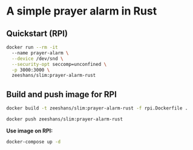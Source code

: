 # A simple prayer alarm in Rust

## Quickstart (RPI)

```sh
docker run --rm -it 
  --name prayer-alarm \
  --device /dev/snd \
  --security-opt seccomp=unconfined \
  -p 3000:3000 \
  zeeshans/slim:prayer-alarm-rust
```

## Build and push image for RPI

```sh
docker build -t zeeshans/slim:prayer-alarm-rust -f rpi.Dockerfile .
```

```sh
docker push zeeshans/slim:prayer-alarm-rust 
```

**Use image on RPI:**

```sh
docker-compose up -d
```

